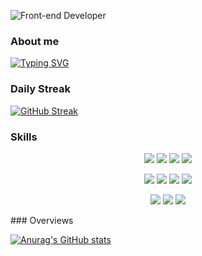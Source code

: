 
![Front-end Developer](https://i.postimg.cc/dV2dkVrP/banner.jpg)
### About me 
[![Typing SVG](https://readme-typing-svg.demolab.com?font=Fira+Code&weight=500&size=25&duration=4000&pause=900&random=false&width=435&lines=Hey!!+I+am+Abumahid+Islam+;I+am+a+Front-End+Web+Developer.+;My+deep+knowledge+in-;HTML%2C+CSS%2C+Javascript%2C+React%2C;Aslo+known+as+Next.js%2C+Node+Js%2C+;Express+js%2C+MongoDB%2C+FireBase)](https://git.io/typing-svg)


### Daily Streak
[![GitHub Streak](https://streak-stats.demolab.com?user=md-maruf-billa&theme=merko)](https://git.io/streak-stats)



### Skills
<p align="center">
<img src="https://github.com/mir-hussain/mir-hussain/blob/main/images/icons/HTML.png"/>
<img src="https://github.com/mir-hussain/mir-hussain/blob/main/images/icons/css.png"/>
<img src="https://github.com/mir-hussain/mir-hussain/blob/main/images/icons/JavaScript.png"/>
<img src="https://github.com/mir-hussain/mir-hussain/blob/main/images/icons/python.png"/>
</p>
<p align="center">
<img src="https://github.com/mir-hussain/mir-hussain/blob/main/images/icons/react.png"/>

<img src="https://github.com/mir-hussain/mir-hussain/blob/main/images/icons/tailwind.png"/>
<img src="https://github.com/mir-hussain/mir-hussain/blob/main/images/icons/Bootsrap.png"/>
<img src="https://github.com/mir-hussain/mir-hussain/blob/main/images/icons/firebase.png"/>
</p>
<p align="center">
<img src="https://github.com/mir-hussain/mir-hussain/blob/main/images/icons/node.png"/>
<img src="https://github.com/mir-hussain/mir-hussain/blob/main/images/icons/express.png"/>
<img src="https://github.com/mir-hussain/mir-hussain/blob/main/images/icons/mongo.png"/>
</p>
### Overviews

[![Anurag's GitHub stats](https://github-readme-stats.vercel.app/api?username=md-maruf-billa)](https://github.com/anuraghazra/github-readme-stats)
